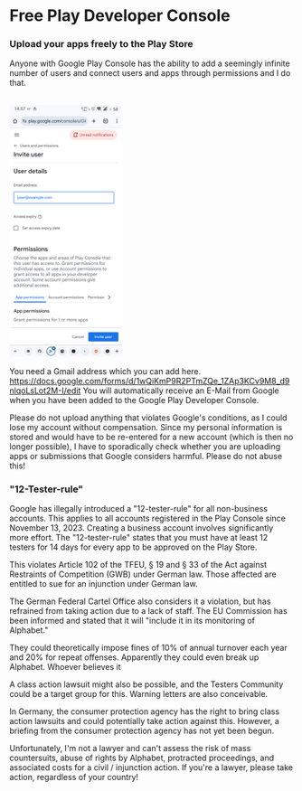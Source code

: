 # Free Play Developer Console
### Upload your apps freely to the Play Store

Anyone with Google Play Console has the ability to add a seemingly infinite number of users and connect users and apps through permissions and I do that.

</br>

<img src="https://github.com/Android-PowerUser/Free_Play_Console/blob/main/Screenshot_20250805-145756_Chrome.png" alt="" width="200"/>

You need a Gmail address which you can add here.
https://docs.google.com/forms/d/1wQiKmP9R2PTmZQe_1ZAp3KCv9M8_d9nlqoLsLot2M-I/edit
You will automatically receive an E-Mail from Google when you have been added to the Google Play Developer Console.

Please do not upload anything that violates Google's conditions, as I could lose my account without compensation. Since my personal information is stored and would have to be re-entered for a new account (which is then no longer possible), I have to sporadically check whether you are uploading apps or submissions that Google considers harmful.
Please do not abuse this! 

### "12-Tester-rule"

Google has illegally introduced a "12-tester-rule" for all non-business accounts. This applies to all accounts registered in the Play Console since November 13, 2023. Creating a business account involves significantly more effort. The "12-tester-rule" states that you must have at least 12 testers for 14 days for every app to be approved on the Play Store.

This violates Article 102 of the TFEU, § 19 and § 33 of the Act against Restraints of Competition (GWB) under German law. Those affected are entitled to sue for an injunction under German law.

The German Federal Cartel Office also considers it a violation, but has refrained from taking action due to a lack of staff. The EU Commission has been informed and stated that it will "include it in its monitoring of Alphabet."

They could theoretically impose fines of 10% of annual turnover each year and 20% for repeat offenses. Apparently they could even break up Alphabet. Whoever believes it

A class action lawsuit might also be possible, and the Testers Community could be a target group for this. Warning letters are also conceivable.

In Germany, the consumer protection agency has the right to bring class action lawsuits and could potentially take action against this. However, a briefing from the consumer protection agency has not yet been begun.

Unfortunately, I'm not a lawyer and can't assess the risk of mass countersuits, abuse of rights by Alphabet, protracted proceedings, and associated costs for a civil / injunction action. If you're a lawyer, please take action, regardless of your country!
